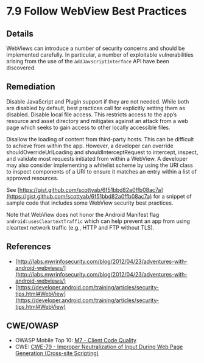 # 7.9 Follow WebView Best Practices

## Details

WebViews can introduce a number of security concerns and should be implemented carefully. In particular, a number of exploitable vulnerabilities arising from the use of the `addJavscriptInterface` API have been discovered.

## Remediation

Disable JavaScript and Plugin support if they are not needed. While both are disabled by default, best practices call for explicitly setting them as disabled. Disable local file access. This restricts access to the app’s resource and asset directory and mitigates against an attack from a web page which seeks to gain access to other locally accessible files.

Disallow the loading of content from third-party hosts. This can be difficult to achieve from within the app. However, a developer can override shouldOverrideUrlLoading and shouldInterceptRequest to intercept, inspect, and validate most requests initiated from within a WebView. A developer may also consider implementing a whitelist scheme by using the URI class to inspect components of a URI to ensure it matches an entry within a list of approved resources.

See [https://gist.github.com/scottyab/6f51bbd82a0ffb08ac7a](https://gist.github.com/scottyab/6f51bbd82a0ffb08ac7a) for a snippet of sample code that includes some WebView security best practices.

Note that WebView does not honor the Android Manifest flag `android:usesCleartextTraffic` which can help prevent an app from using cleartext network traffic (e.g., HTTP and FTP without TLS). 


## References

 * [http://labs.mwrinfosecurity.com/blog/2012/04/23/adventures-with-android-webviews/](http://labs.mwrinfosecurity.com/blog/2012/04/23/adventures-with-android-webviews/)
 * [https://developer.android.com/training/articles/security-tips.html#WebView](https://developer.android.com/training/articles/security-tips.html#WebView)

## CWE/OWASP

 * OWASP Mobile Top 10: [M7 - Client Code Quality](https://www.owasp.org/index.php/Mobile_Top_10_2016-M7-Poor_Code_Quality)
 * CWE: [CWE-79 - Improper Neutralization of Input During Web Page Generation (Cross-site Scripting)](http://cwe.mitre.org/data/definitions/79.html)
